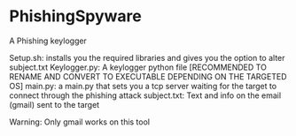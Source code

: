 # PhishingSpyware
A Phishing keylogger 

Setup.sh: installs you the required libraries and gives you the option to alter subject.txt
Keylogger.py: A keylogger python file [RECOMMENDED TO RENAME AND CONVERT TO EXECUTABLE DEPENDING ON THE TARGETED OS]
main.py: a main.py that sets you a tcp server waiting for the target to connect through the phishing attack
subject.txt: Text and info on the email (gmail) sent to the target

Warning: Only gmail works on this tool
